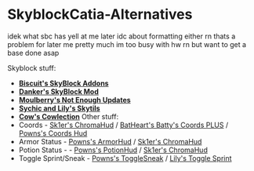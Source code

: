 # SkyblockCatia-Alternatives

idek what sbc has yell at me later
idc about formatting either rn thats a problem for later me
pretty much im too busy with hw rn but want to get a base done asap

Skyblock stuff:
- [**Biscuit's SkyBlock Addons**](https://biscuit.codes/mods/skyblockaddons/downloadversion/?v=latest)
- [**Danker's SkyBlock Mod**](https://github.com/bowser0000/SkyblockMod/releases/)
- [**Moulberry's Not Enough Updates**](discord.gg/moulberry)
- [**Sychic and Lily's Skytils**](https://github.com/Skytils/SkytilsMod/releases)
- [**Cow's Cowlection**](https://github.com/cow-mc/Cowlection/releases)
Other stuff:
- Coords - [Sk1er's ChromaHud](https://sk1er.club/mods/ChromaHUD) / [BatHeart's Batty's Coords PLUS](https://www.curseforge.com/minecraft/mc-mods/batty-ui/files/2272073) / [Powns's Coords Hud](https://download.powns.dev/coordsmod189)
- Armor Status - [Powns's ArmorHud](https://download.powns.dev/armorhud189) / [Sk1er's ChromaHud](https://sk1er.club/mods/ChromaHUD)
- Potion Status - - [Powns's PotionHud](https://download.powns.dev/potionhud189) / [Sk1er's ChromaHud](https://sk1er.club/mods/ChromaHUD)
- Toggle Sprint/Sneak - [Powns's ToggleSneak](https://download.powns.dev/togglesneak189) / [Lily's Toggle Sprint](https://github.com/My-Name-Is-Jeff/SimpleToggleSprint/releases)
